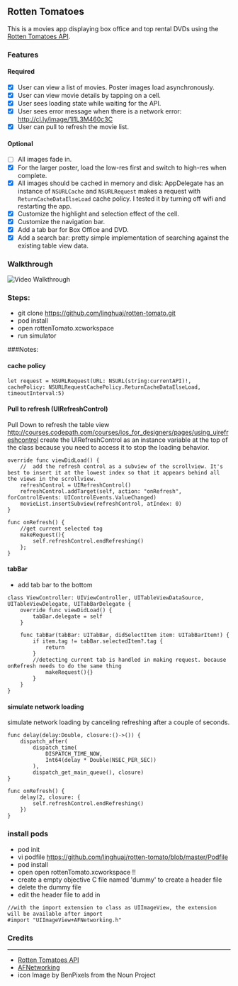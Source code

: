 ## Rotten Tomatoes

This is a movies app displaying box office and top rental DVDs using the [Rotten Tomatoes API](http://developer.rottentomatoes.com/docs/read/JSON).


### Features

#### Required

- [x] User can view a list of movies. Poster images load asynchronously.
- [x] User can view movie details by tapping on a cell.
- [x] User sees loading state while waiting for the API.
- [x] User sees error message when there is a network error: http://cl.ly/image/1l1L3M460c3C
- [x] User can pull to refresh the movie list.

#### Optional

- [ ] All images fade in.
- [x] For the larger poster, load the low-res first and switch to high-res when complete.
- [x] All images should be cached in memory and disk: AppDelegate has an instance of `NSURLCache` and `NSURLRequest` makes a request with `ReturnCacheDataElseLoad` cache policy. I tested it by turning off wifi and restarting the app.
- [x] Customize the highlight and selection effect of the cell.
- [x] Customize the navigation bar.
- [x] Add a tab bar for Box Office and DVD.
- [x] Add a search bar: pretty simple implementation of searching against the existing table view data.

### Walkthrough
![Video Walkthrough](http://i.imgur.com/9d4fXIm.gif)

### Steps:
- git clone https://github.com/linghuaj/rotten-tomato.git
- pod install
- open rottenTomato.xcworkspace
- run simulator

###Notes:
#### cache policy
```
let request = NSURLRequest(URL: NSURL(string:currentAPI)!, cachePolicy: NSURLRequestCachePolicy.ReturnCacheDataElseLoad, timeoutInterval:5)
```

#### Pull to refresh (UIRefreshControl)
Pull Down to refresh the table view
http://courses.codepath.com/courses/ios_for_designers/pages/using_uirefreshcontrol
create the UIRefreshControl as an instance variable at the top of the class because you need to access it to stop the loading behavior. 

```
override func viewDidLoad() {
    //  add the refresh control as a subview of the scrollview. It's best to insert it at the lowest index so that it appears behind all the views in the scrollview.
    refreshControl = UIRefreshControl()
    refreshControl.addTarget(self, action: "onRefresh", forControlEvents: UIControlEvents.ValueChanged)
    movieList.insertSubview(refreshControl, atIndex: 0)
}

func onRefresh() {
    //get current selected tag
    makeRequest(){
        self.refreshControl.endRefreshing()
    };
}

```

#### tabBar
- add tab bar to the bottom

```
class ViewController: UIViewController, UITableViewDataSource, UITableViewDelegate, UITabBarDelegate {
	override func viewDidLoad() {
    	tabBar.delegate = self
	}

	func tabBar(tabBar: UITabBar, didSelectItem item: UITabBarItem!) {
		if item.tag != tabBar.selectedItem?.tag {
	    	return
	    }
	    //detecting current tab is handled in making request. because onRefresh needs to do the same thing
	    	makeRequest(){}
	    }
	}
}
```

#### simulate network loading
simulate network loading by canceling refreshing after a couple of seconds.
``` 
func delay(delay:Double, closure:()->()) {
    dispatch_after(
        dispatch_time(
            DISPATCH_TIME_NOW,
            Int64(delay * Double(NSEC_PER_SEC))
        ),
        dispatch_get_main_queue(), closure)
}

func onRefresh() {
    delay(2, closure: {
        self.refreshControl.endRefreshing()
    })
}
```

### install pods
- pod init
- vi podfile https://github.com/linghuaj/rotten-tomato/blob/master/Podfile
- pod install
- open open rottenTomato.xcworkspace !!
- create a empty objective C file named 'dummy' to create a header file 
- delete the dummy file
- edit the header file to add in 

```
//with the import extension to class as UIImageView, the extension will be available after import
#import "UIImageView+AFNetworking.h"
```



### Credits
---------
* [Rotten Tomatoes API](http://developer.rottentomatoes.com/docs/read/JSON)
* [AFNetworking](https://github.com/AFNetworking/AFNetworking)
* icon Image by BenPixels from the Noun Project